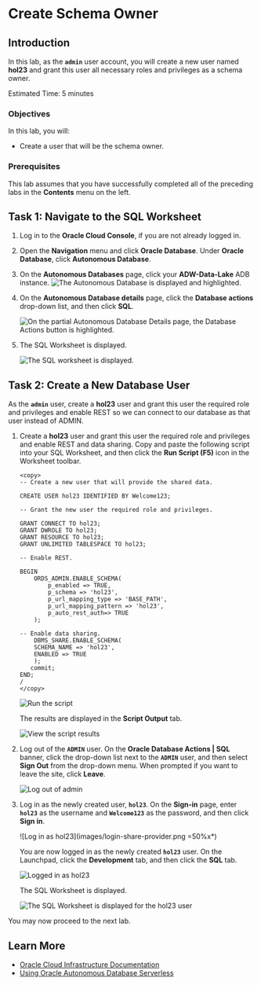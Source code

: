 # Create Schema Owner

## Introduction

In this lab, as the **`admin`** user account, you will create a new user named **hol23** and grant this user all necessary roles and privileges as a schema owner.

Estimated Time: 5 minutes

### Objectives

In this lab, you will:

* Create a user that will be the schema owner.

### Prerequisites

This lab assumes that you have successfully completed all of the preceding labs in the **Contents** menu on the left.

## Task 1: Navigate to the SQL Worksheet

1. Log in to the **Oracle Cloud Console**, if you are not already logged in.

2. Open the **Navigation** menu and click **Oracle Database**. Under **Oracle Database**, click **Autonomous Database**.

3. On the **Autonomous Databases** page, click your **ADW-Data-Lake** ADB instance.
    ![The Autonomous Database is displayed and highlighted.](./images/adb-page.png " ")

4. On the **Autonomous Database details** page, click the **Database actions** drop-down list, and then click **SQL**.

    ![On the partial Autonomous Database Details page, the Database Actions button is highlighted.](./images/click-db-actions.png " ")

5. The SQL Worksheet is displayed.

    ![The SQL worksheet is displayed.](./images/sql-worksheet.png " ")

## Task 2: Create a New Database User

As the **`admin`** user, create a **hol23** user and grant this user the required role and privileges and enable REST so we can connect to our database as that user instead of ADMIN.

1. Create a **hol23** user and grant this user the required role and privileges and enable REST and data sharing. Copy and paste the following script into your SQL Worksheet, and then click the **Run Script (F5)** icon in the Worksheet toolbar.

    ```
    <copy>
    -- Create a new user that will provide the shared data.

    CREATE USER hol23 IDENTIFIED BY Welcome123;

    -- Grant the new user the required role and privileges.

    GRANT CONNECT TO hol23;
    GRANT DWROLE TO hol23;
    GRANT RESOURCE TO hol23;
    GRANT UNLIMITED TABLESPACE TO hol23;

    -- Enable REST.

    BEGIN
        ORDS_ADMIN.ENABLE_SCHEMA(
            p_enabled => TRUE,
            p_schema => 'hol23',
            p_url_mapping_type => 'BASE_PATH',
            p_url_mapping_pattern => 'hol23',
            p_auto_rest_auth=> TRUE
        );

    -- Enable data sharing.
        DBMS_SHARE.ENABLE_SCHEMA(
        SCHEMA_NAME => 'hol23',
        ENABLED => TRUE
        );
       commit;
    END;
    /
    </copy>
    ```

    ![Run the script](images/run-script.png)

    The results are displayed in the **Script Output** tab.

    ![View the script results](images/script-results.png)

2. Log out of the **`ADMIN`** user. On the **Oracle Database Actions | SQL** banner, click the drop-down list next to the **`ADMIN`** user, and then select **Sign Out** from the drop-down menu. When prompted if you want to leave the site, click **Leave**.

    ![Log out of admin](images/logout-admin.png)

3. Log in as the newly created user, **`hol23`**. On the **Sign-in** page, enter **`hol23`** as the username and **`Welcome123`** as the password, and then click **Sign in**.

    ![Log in as hol23](images/login-share-provider.png =50%x*)

    You are now logged in as the newly created **`hol23`** user. On the Launchpad, click the **Development** tab, and then click the **SQL** tab.

    ![Logged in as hol23](images/logged-share-provider.png)

    The SQL Worksheet is displayed.

    ![The SQL Worksheet is displayed for the hol23 user](images/share-provider-worksheet.png)



You may now proceed to the next lab.

## Learn More

* [Oracle Cloud Infrastructure Documentation](https://docs.cloud.oracle.com/en-us/iaas/Content/GSG/Concepts/baremetalintro.htm)
* [Using Oracle Autonomous Database Serverless](https://docs.oracle.com/en/cloud/paas/autonomous-database/adbsa/index.html)
